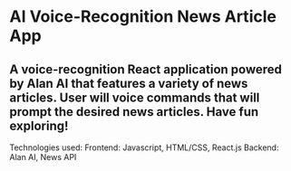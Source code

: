 # AI Voice-Recognition News Article App

## A voice-recognition React application powered by Alan AI that features a variety of news articles. User will voice commands that will prompt the desired news articles. Have fun exploring!

Technologies used:
Frontend: Javascript, HTML/CSS, React.js
Backend: Alan AI, News API
